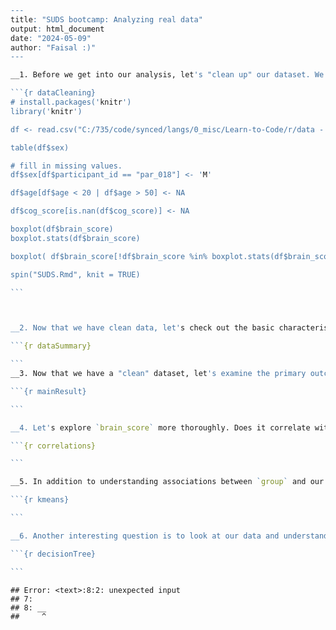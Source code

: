 

````r
---
title: "SUDS bootcamp: Analyzing real data"
output: html_document
date: "2024-05-09"
author: "Faisal :)"
---

__1. Before we get into our analysis, let's "clean up" our dataset. We can expect that there will be some data-entry errors. Are there any values that _must_ be incorrect? Are there missing values? What about outliers? Should any participants be excluded from our analysis? Can we compute a total test score? Print out a list of missing values that we should double check with the RA.__

```{r dataCleaning}
# install.packages('knitr')
library('knitr')

df <- read.csv("C:/735/code/synced/langs/0_misc/Learn-to-Code/r/data - data.csv.csv", header=TRUE)

table(df$sex)

# fill in missing values.
df$sex[df$participant_id == "par_018"] <- 'M'

df$age[df$age < 20 | df$age > 50] <- NA

df$cog_score[is.nan(df$cog_score)] <- NA

boxplot(df$brain_score)
boxplot.stats(df$brain_score)

boxplot( df$brain_score[!df$brain_score %in% boxplot.stats(df$brain_score)$out] )

spin("SUDS.Rmd", knit = TRUE)

```



__2. Now that we have clean data, let's check out the basic characteristics of our dataset. Imagine that the PI is concerned that the two participant groups (i.e., patients and controls) are not matched on the basis of age. Let's confirm that age (as a continuous variable) is roughly equal between groups. Let's also check if age is roughly equal if we stratify it into classes of younger and older than 40. Finally, write a few dynamic sentences summarizing our dataset.__

```{r dataSummary}

```
__3. Now that we have a "clean" dataset, let's examine the primary outcome in the study: `brain_score`. We hypothesized that mean values would differ between patients and controls. Compute group means, create a "publication worthy" plot, and run relevant statistics__. 

```{r mainResult}

```

__4. Let's explore `brain_score` more thoroughly. Does it correlate with `test_score`? If so, does the group effect of `brain_score` remain after "controlling" for `test_score`?__. 

```{r correlations}

```

__5. In addition to understanding associations between `group` and our variables, it is interesting to know if those variables can "predict" `group`. One way to achieve this is via multivariate clustering (an unsupervised learning method). Let's create clusters via k-means based on brain_score, health_score, and test_score, and see if these agree with diagnosis.__

```{r kmeans}

```

__6. Another interesting question is to look at our data and understand it there's anything else that can help us predict `group`. After all, it's great to collect `brain_score` data, but it's probably expensive and time intensive. Are there any other (combination of) variables in our dataset that can predict if a given participant is a patient or a control? Let's use a decision tree (supervised learning), that allows us to easily integrate factor variables.__

```{r decisionTree}

```
````

```
## Error: <text>:8:2: unexpected input
## 7: 
## 8: __
##     ^
```

